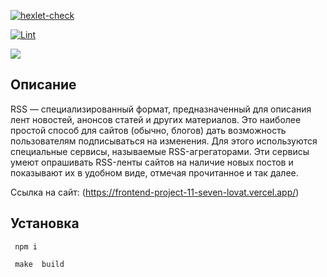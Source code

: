 [![hexlet-check](https://github.com/GeorgyKomkov/frontend-project-11/actions/workflows/hexlet-check.yml/badge.svg)](https://github.com/GeorgyKomkov/frontend-project-11/actions/workflows/hexlet-check.yml)

[![Lint](https://github.com/GeorgyKomkov/frontend-project-11/actions/workflows/nodejs.yml/badge.svg)](https://github.com/GeorgyKomkov/frontend-project-11/actions/workflows/nodejs.yml)

<a href="https://codeclimate.com/github/GeorgyKomkov/frontend-project-11/maintainability"><img src="https://api.codeclimate.com/v1/badges/c782601a10c04f42840f/maintainability" /></a>

## Описание

RSS — специализированный формат, предназначенный для описания лент новостей, анонсов статей и других материалов. Это наиболее простой способ для сайтов (обычно, блогов) дать возможность пользователям подписываться на изменения. Для этого используются специальные сервисы, называемые RSS-агрегаторами. Эти сервисы умеют опрашивать RSS-ленты сайтов на наличие новых постов и показывают их в удобном виде, отмечая прочитанное и так далее.

Ссылка на сайт: (https://frontend-project-11-seven-lovat.vercel.app/)

## Установка 
```
 npm i
```
```
 make  build

```
